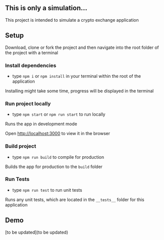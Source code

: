 ## This is only a simulation...

This project is intended to simulate a crypto exchange application

## Setup

Download, clone or fork the project and then navigate into the root folder of the project with a terminal

### Install dependencies

-   type `npm i` or `npm install` in your terminal within the root of the application

Installing might take some time, progress will be displayed in the terminal

### Run project locally

-   type `npm start` or `npm run start` to run locally

Runs the app in development mode

Open [http://localhost:3000](http://localhost:3000) to view it in the browser

### Build project

-   type `npm run build` to compile for production

Builds the app for production to the `build` folder

### Run Tests

-   type `npm run test` to run unit tests

Runs any unit tests, which are located in the `__tests__` folder for this application

## Demo

[to be updated](to be updated)
